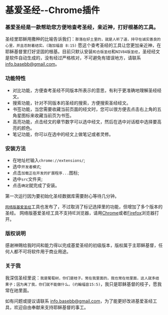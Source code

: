 # 基爱圣经--Chrome插件

### **基爱圣经**是一款帮助您方便地查考圣经，亲近神，打好根基的工具。

圣经里耶稣用撒种的比喻告诉我们：`那落在好土里的，就是人听了道，持守在诚实善良的心里，并且忍耐着结实。(路加福音 8:15)` 愿这个查考圣经的工具让您更加亲近神，在耶稣基督里打好坚固的根基。目前只默认安装`和合版圣经`和`NIV84版圣经`，圣经经文是软件自动生成的，没有经过严格核对，不可避免有错误地方，请联系 info.basebb@gmail.com。

### 功能特性
 * 对比功能，方便查考圣经不同版本所表示的意思，有利于更准确地理解圣经经文。
 * 搜索功能，针对不同版本的圣经的搜索，方便搜索圣经经文。
 * 书签功能，当您需要收藏当前页面的经文时，您可以很方便去点击右上角的五角星图标来收藏当前页为书签。
 * 高亮功能，点击经文的章节数字可以选中经文，然后在选中对话框中选择要高亮的颜色。
 * 笔记功能，你可以在选中的经文上做笔记或者灵修。

### 安装方法

- 在地址栏输入`chrome://extensions/`;
- 选中`开发者模式`;
- 点击`加载正在开发的扩展程序...`图标;
- 选中`src`文件夹;
- 点击`确定`就完成了安装。

第一次运行因为要初始化圣经数据库需要耐心等待几分钟。

[`网络版基爱圣经`](http://www.basebb.com/)工具也发布了，不过取消了标记选择里的功能，但增加了多个版本的圣经。
网络版基爱圣经工具不支持IE浏览器，请用[Chrome](http://www.google.com/chrome/)或者[Firefox](http://www.mozilla.org/)浏览器打开。

### 版权说明

感谢神赐给我时间和能力得以完成基爱圣经的初级版本，版权属于主耶稣基督，任何人都不可将软件用于商业用途。

### 关于我

我深信圣经里说：`我是葡萄树，你们是枝子。常在我里面的，我也常在他里面，这人就多结果子；因为离了我，你们就不能做什么。(约翰福音15:5)`，我只是耶稣基督的枝子，愿我常在祂里面。

如有问题或提议请联系 info.basebb@gmail.com，为了能更好改进基爱圣经工具，欢迎自由奉献来支持耶稣基督的事工。